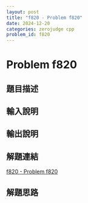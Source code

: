 ```yaml
---
layout: post
title: "f820 - Problem f820"
date: 2024-12-20
categories: zerojudge cpp
problem_id: f820
---
```


# Problem f820

## 題目描述



## 輸入說明



## 輸出說明



## 解題連結

[f820 - Problem f820](https://zerojudge.tw/ShowProblem?problemid=f820)

## 解題思路

